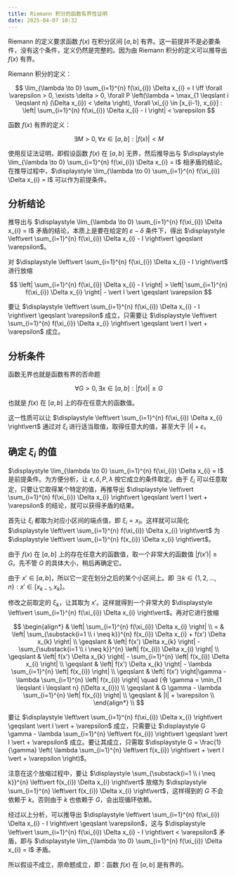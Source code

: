 ```yaml
---
title: Riemann 积分的函数有界性证明
date: 2025-04-07 10:32
---
```


Riemann 的定义要求函数 $f(x)$ 在积分区间 $[a, b]$ 有界。这一前提并不是必要条件，没有这个条件，定义仍然是完整的。因为由 Riemann 积分的定义可以推导出 $f(x)$ 有界。

Riemann 积分的定义：

$$
\lim_{\lambda \to 0} \sum_{i=1}^{n} f(\xi_{i}) \Delta x_{i} = I  \iff \forall \varepsilon > 0, \exists \delta > 0, \forall P \left(\lambda = \max_{1 \leqslant i \leqslant n} (\Delta x_{i}) < \delta \right), \forall \xi_{i} \in [x_{i-1}, x_{i}] : \left| \sum_{i=1}^{n} f(\xi_{i}) \Delta x_{i} - I \right| < \varepsilon
$$

函数 $f(x)$ 有界的定义：

$$
\exists M > 0, \forall x \in [a, b] : \left|f(x)\right| < M
$$

使用反证法证明，即假设函数 $f(x)$ 在 $[a, b]$ 无界，然后推导出与 $\displaystyle \lim_{\lambda \to 0} \sum_{i=1}^{n} f(\xi_{i}) \Delta x_{i} = I$ 相矛盾的结论。在推导过程中，$\displaystyle \lim_{\lambda \to 0} \sum_{i=1}^{n} f(\xi_{i}) \Delta x_{i} = I$ 可以作为前提条件。

## 分析结论

推导出与 $\displaystyle \lim_{\lambda \to 0} \sum_{i=1}^{n} f(\xi_{i}) \Delta x_{i} = I$ 矛盾的结论，本质上是要在给定的 $\varepsilon - \delta$ 条件下，得出 $\displaystyle \left\vert \sum_{i=1}^{n} f(\xi_{i}) \Delta x_{i} - I \right\vert \geqslant \varepsilon$。

对 $\displaystyle \left\vert \sum_{i=1}^{n} f(\xi_{i}) \Delta x_{i} - I \right\vert$ 进行放缩

$$
\left| \sum_{i=1}^{n} f(\xi_{i}) \Delta x_{i} - I \right| > \left| \sum_{i=1}^{n} f(\xi_{i}) \Delta x_{i} \right| - \vert I \vert \geqslant \varepsilon
$$

要让 $\displaystyle \left\vert \sum_{i=1}^{n} f(\xi_{i}) \Delta x_{i} - I \right\vert \geqslant \varepsilon$ 成立，只需要让 $\displaystyle \left\vert \sum_{i=1}^{n} f(\xi_{i}) \Delta x_{i} \right\vert \geqslant \vert I \vert + \varepsilon$ 成立。

## 分析条件

函数无界也就是函数有界的否命题

$$
\forall G > 0, \exists x \in [a, b] : \left|f(x)\right| \geqslant G
$$

也就是 $f(x)$ 在 $[a,b]$ 上的存在任意大的函数值。

这一性质可以让 $\displaystyle \left\vert \sum_{i=1}^{n} f(\xi_{i}) \Delta x_{i} \right\vert$ 通过对 $\xi_{i}$ 进行适当取值，取得任意大的值，甚至大于 $\vert I \vert + \varepsilon$。

## 确定 $\xi_{i}$ 的值

$\displaystyle \lim_{\lambda \to 0} \sum_{i=1}^{n} f(\xi_{i}) \Delta x_{i} = I$ 是前提条件。为方便分析，让 $\varepsilon, \delta, P, \lambda$ 按它成立的条件取定。由于 $\xi_{i}$ 可以任意取定，只要让它取得某个特定的值，再推导出 $\displaystyle \left\vert \sum_{i=1}^{n} f(\xi_{i}) \Delta x_{i} \right\vert \geqslant \vert I \vert + \varepsilon$ 的结论，就可以获得矛盾的结果。

首先让 $\xi_{i}$ 都取为对应小区间的端点值，即 $\xi_{i} = x_{i}$。这样就可以简化 $\displaystyle \left\vert \sum_{i=1}^{n} f(\xi_{i}) \Delta x_{i} \right\vert$ 为 $\displaystyle \left\vert \sum_{i=1}^{n} f(x_{i}) \Delta x_{i} \right\vert$。

由于 $f(x)$ 在 $[a,b]$ 上的存在任意大的函数值，取一个非常大的函数值 $\vert f(x') \vert \geqslant G$。先不管 $G$ 的具体大小，稍后再确定它。

由于 $x' \in [a,b]$，所以它一定在划分之后的某个小区间上。即 $\exists k \in \{1,2,\dots,n\} : x' \in [x_{k-1}, x_{k}]$。

修改之前取定的 $\xi_{k}$，让其取为 $x'$。这样就得到一个非常大的 $\displaystyle \left\vert \sum_{i=1}^{n} f(\xi_{i}) \Delta x_{i} \right\vert$。再对它进行放缩

$$
\begin{align*}
& \left| \sum_{i=1}^{n} f(\xi_{i}) \Delta x_{i} \right| \\
= & \left| \sum_{\substack{i=1 \\ i \neq k}}^{n} f(x_{i}) \Delta x_{i} + f(x') \Delta x_{k} \right| \\
\geqslant & \left| f(x') \Delta x_{k} \right| - \sum_{\substack{i=1 \\ i \neq k}}^{n} \left| f(x_{i}) \Delta x_{i} \right| \\
\geqslant & \left| f(x') \Delta x_{k} \right| - \sum_{i=1}^{n} \left| f(x_{i}) \Delta x_{i} \right| \\
\geqslant & \left| f(x') \Delta x_{k} \right| - \lambda \sum_{i=1}^{n} \left| f(x_{i}) \right| \\
\geqslant & \left| f(x') \right|\gamma - \lambda \sum_{i=1}^{n} \left| f(x_{i}) \right| \quad (令 \gamma = \min_{1 \leqslant i \leqslant n} (\Delta x_{i})) \\
\geqslant & G \gamma - \lambda \sum_{i=1}^{n} \left| f(x_{i}) \right| \\
\geqslant & |I| + \varepsilon \\
\end{align*} \\
$$

要让 $\displaystyle \left\vert \sum_{i=1}^{n} f(\xi_{i}) \Delta x_{i} \right\vert \geqslant \vert I \vert + \varepsilon$ 成立，只需要让 $\displaystyle G \gamma - \lambda \sum_{i=1}^{n} \left\vert f(x_{i}) \right\vert \geqslant \vert I \vert + \varepsilon$ 成立。要让其成立，只需取 $\displaystyle G = \frac{1}{\gamma} \left( \lambda \sum_{i=1}^{n} \left\vert f(x_{i}) \right\vert + \vert I \vert + \varepsilon \right)$。

注意在这个放缩过程中，要让 $\displaystyle \sum_{\substack{i=1 \\ i \neq k}}^{n} \left\vert f(x_{i}) \Delta x_{i} \right\vert$ 放缩为 $\displaystyle \sum_{i=1}^{n} \left\vert f(x_{i}) \Delta x_{i} \right\vert$，这样得到的 $G$ 不会依赖于 $k$。否则由于 $k$ 也依赖于 $G$，会出现循环依赖。

经过以上分析，可以推导出 $\displaystyle \left\vert \sum_{i=1}^{n} f(\xi_{i}) \Delta x_{i} - I \right\vert \geqslant \varepsilon$，这与 $\displaystyle \left\vert \sum_{i=1}^{n} f(\xi_{i}) \Delta x_{i} - I \right\vert < \varepsilon$ 矛盾，即与 $\displaystyle \lim_{\lambda \to 0} \sum_{i=1}^{n} f(\xi_{i}) \Delta x_{i} = I$ 矛盾。

所以假设不成立，原命题成立，即：函数 $f(x)$ 在 $[a, b]$ 是有界的。

